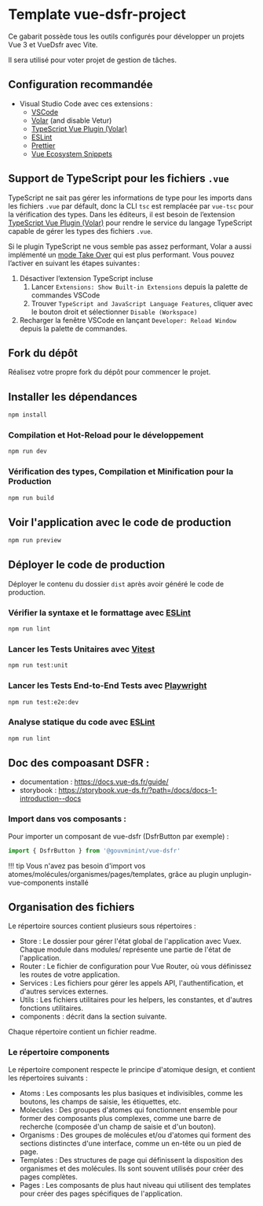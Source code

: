 # Template vue-dsfr-project

Ce gabarit possède tous les outils configurés pour développer un projets Vue 3 et VueDsfr avec Vite.

Il sera utilisé pour voter projet de gestion de tâches.

## Configuration recommandée

- Visual Studio Code avec ces extensions :
  - [VSCode](https://code.visualstudio.com/)
  - [Volar](https://marketplace.visualstudio.com/items?itemName=Vue.volar) (and disable Vetur)
  - [TypeScript Vue Plugin (Volar)](https://marketplace.visualstudio.com/items?itemName=Vue.vscode-typescript-vue-plugin)
  - [ESLint](https://marketplace.visualstudio.com/items?itemName=dbaeumer.vscode-eslint)
  - [Prettier](https://marketplace.visualstudio.com/items?itemName=esbenp.prettier-vscode)
  - [Vue Ecosystem Snippets](https://marketplace.visualstudio.com/items?itemName=matijao.vue-nuxt-snippets)

## Support de TypeScript pour les fichiers `.vue`

TypeScript ne sait pas gérer les informations de type pour les imports dans les fichiers `.vue` par défault, donc la CLI `tsc` est remplacée par `vue-tsc` pour la vérification des types. Dans les éditeurs, il est besoin de l’extension [TypeScript Vue Plugin (Volar)](https://marketplace.visualstudio.com/items?itemName=Vue.vscode-typescript-vue-plugin) pour rendre le service du langage TypeScript capable de gérer les types des fichiers `.vue`.

Si le plugin TypeScript ne vous semble pas assez performant, Volar a aussi implémenté un [mode Take Over](https://github.com/johnsoncodehk/volar/discussions/471#discussioncomment-1361669) qui est plus performant. Vous pouvez l’activer en suivant les étapes suivantes :

1. Désactiver l’extension TypeScript incluse
    1) Lancer `Extensions: Show Built-in Extensions` depuis la palette de commandes VSCode
    2) Trouver `TypeScript and JavaScript Language Features`, cliquer avec le bouton droit et sélectionner `Disable (Workspace)`
2. Recharger la fenêtre VSCode en lançant `Developer: Reload Window` depuis la palette de commandes.

## Fork du dépôt

Réalisez votre propre fork du dépôt pour commencer le projet.

## Installer les dépendances

```sh
npm install
```

### Compilation et Hot-Reload pour le développement

```sh
npm run dev
```

### Vérification des types, Compilation et Minification pour la Production

```sh
npm run build
```

## Voir l'application avec le code de production

```sh
npm run preview
```

## Déployer le code de production

Déployer le contenu du dossier `dist` après avoir généré le code de production.

### Vérifier la syntaxe et le formattage avec [ESLint](https://eslint.org/)

```sh
npm run lint
```

### Lancer les Tests Unitaires avec [Vitest](https://vitest.dev/)

```sh
npm run test:unit
```

### Lancer les Tests End-to-End Tests avec [Playwright](https://playwright.dev/)

```sh
npm run test:e2e:dev
```

### Analyse statique du code avec [ESLint](https://eslint.org/)

```sh
npm run lint
```

## Doc des compoasant DSFR :
 - documentation : https://docs.vue-ds.fr/guide/
 - storybook : https://storybook.vue-ds.fr/?path=/docs/docs-1-introduction--docs

### Import dans vos composants :
Pour importer un composant de vue-dsfr (DsfrButton par exemple) :

```js
import { DsfrButton } from '@gouvminint/vue-dsfr'
```

!!! tip Vous n'avez pas besoin d'import vos atomes/molécules/organismes/pages/templates, grâce au plugin unplugin-vue-components installé

## Organisation des fichiers

Le répertoire sources contient plusieurs sous répertoires :

- Store : Le dossier pour gérer l'état global de l'application avec Vuex. Chaque module dans modules/ représente une partie de l'état de l'application.
- Router : Le fichier de configuration pour Vue Router, où vous définissez les routes de votre application.
- Services : Les fichiers pour gérer les appels API, l'authentification, et d'autres services externes.
- Utils : Les fichiers utilitaires pour les helpers, les constantes, et d'autres fonctions utilitaires.
- components : décrit dans la section suivante.

Chaque répertoire contient un fichier readme.

### Le répertoire components

Le répertoire component respecte le principe d'atomique design, et contient les répertoires suivants :

- Atoms : Les composants les plus basiques et indivisibles, comme les boutons, les champs de saisie, les étiquettes, etc.
- Molecules : Des groupes d'atomes qui fonctionnent ensemble pour former des composants plus complexes, comme une barre de recherche (composée d'un champ de saisie et d'un bouton).
- Organisms : Des groupes de molécules et/ou d'atomes qui forment des sections distinctes d'une interface, comme un en-tête ou un pied de page.
- Templates : Des structures de page qui définissent la disposition des organismes et des molécules. Ils sont souvent utilisés pour créer des pages complètes.
- Pages : Les composants de plus haut niveau qui utilisent des templates pour créer des pages spécifiques de l'application.
